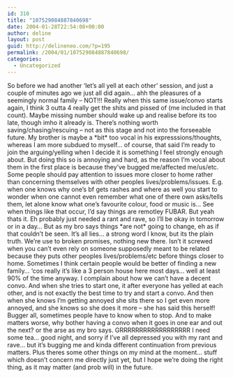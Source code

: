 ```yaml
---
id: 310
title: "107529084887840698"
date: 2004-01-28T22:54:08+00:00
author: deline
layout: post
guid: http://delineneo.com/?p=195
permalink: /2004/01/107529084887840698/
categories:
  - Uncategorized
---
```

So before we had another &#8216;let&#8217;s all yell at each other&#8217; session, and just a couple of minutes ago we just all did again&#8230; ahh the pleasures of a seemingly normal family &#8211; NOT!!! Really when this same issue/convo starts again, I think 3 outta 4 really get the shits and pissed of (me included in that count). Maybe missing number should wake up and realise before its too late, though imho it already is. There&#8217;s nothing worth saving/chasing/rescuing &#8211; not as this stage and not into the forseeable future. My brother is maybe a \*bit\* too vocal in his expresssions/thoughts, whereas I am more subdued to myself&#8230; of course, that said I&#8217;m ready to join the arguing/yelling when I decide it is something I feel strongly enough about. But doing this so is annoying and hard, as the reason I&#8217;m vocal about them in the first place is because they&#8217;ve bugged me/affected me/us/etc. Some people should pay attention to issues more closer to home rather than concerning themselves with other peoples lives/problems/issues. E.g. when one knows why one&#8217;s bf gets rashes and where as well you start to wonder when one cannot even remember what one of there own asks/tells them, let alone know what one&#8217;s favourite colour, food or music is&#8230; See when things like that occur, I&#8217;d say things are remotley FUBAR. But yeah thats it. Eh probably just needed a rant and rave, so I&#8217;ll be okay in tomorrow or in a day&#8230; But as my bro says things \*are not\* going to change, eh as if that couldn&#8217;t be seen. It&#8217;s all lies&#8230; a strong word I know, but its the plain truth. We&#8217;re use to broken promises, nothing new there. Isn&#8217;t it screwed when you can&#8217;t even rely on someone supposedly meant to be related because they puts other peoples lives/problems/etc before things closer to home. Sometimes I think certain people would be better of finding a new family&#8230; &#8216;cos really it&#8217;s like a 3 person house here most days&#8230; well at least 90% of the time anyway. I complain about how we can&#8217;t have a decent convo. And when she tries to start one, it after everyone has yelled at each other, and is not exactly the best time to try and start a convo. And then when she knows I&#8217;m getting annoyed she sits there so I get even more annoyed, and she knows so she does it more &#8211; she has said this herself! Bugger all, sometimes people have to know when to stop. And to make matters worse, why bother having a convo when it goes in one ear and out the next? or the arse as my bro says. GRRRRRRRRRRRRRRRRRR I need some tea&#8230; good night, and sorry if I&#8217;ve all depressed you with my rant and rave&#8230; but it&#8217;s bugging me and kinda different continuation from previous matters. Plus theres some other things on my mind at the moment&#8230; stuff which doesn&#8217;t concern me directly just yet, but I hope we&#8217;re doing the right thing, as it may matter (and prob will) in the future.
